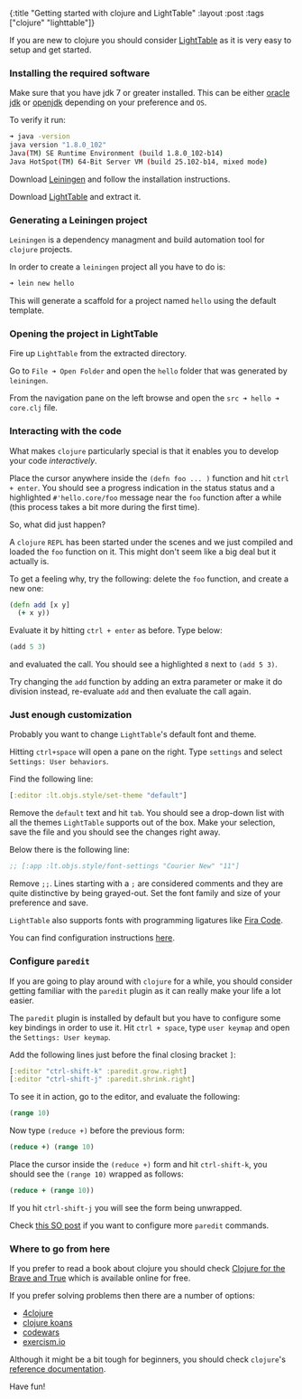 {:title "Getting started with clojure and LightTable"
 :layout :post
 :tags  ["clojure" "lighttable"]}

If you are new to clojure you should consider [LightTable][lighttable] as
it is very easy to setup and get started.


### Installing the required software

Make sure that you have jdk 7 or greater installed. This
can be either [oracle jdk][oraclejdk] or [openjdk][openjdk]
depending on your preference and `OS`.


To verify it run:

```sh
➜ java -version
java version "1.8.0_102"
Java(TM) SE Runtime Environment (build 1.8.0_102-b14)
Java HotSpot(TM) 64-Bit Server VM (build 25.102-b14, mixed mode)

```

Download [Leiningen][leiningen] and follow the installation instructions.

Download [LightTable][lighttable] and extract it.


### Generating a Leiningen project

`Leiningen` is a dependency managment and build automation tool
for `clojure` projects.

In order to create a `leiningen` project all you have to do is:

```sh
➜ lein new hello
```

This will generate a scaffold for a project named `hello` using the
default template.


### Opening the project in LightTable

Fire up `LightTable` from the extracted directory.

Go to `File ➜ Open Folder` and open the `hello` folder that was generated
by `leiningen`.

From the navigation pane on the left browse and open the `src ➜ hello ➜ core.clj` file.


### Interacting with the code


What makes `clojure` particularly special is that it enables you to develop
your code _interactively_.


Place the cursor anywhere inside the `(defn foo ... )` function and hit `ctrl + enter`.
You should see a progress indication in the status status and
a highlighted `#'hello.core/foo` message near the `foo` function
after a while (this process takes a bit more during the first time).

So, what did just happen?

A `clojure` `REPL` has been started under the scenes and we just compiled and loaded
the `foo` function on it. This might don't seem like a big deal but it actually is.

To get a feeling why, try the following: delete the `foo` function, and create a new one:

```clojure
(defn add [x y]
  (+ x y))
```

Evaluate it by hitting `ctrl + enter` as before. Type below:

```clojure
(add 5 3)
```

and evaluated the call. You should see a highlighted `8` next to `(add 5 3)`.

Try changing the `add` function by adding an extra parameter or make it do
division instead, re-evaluate `add` and then evaluate the call again.


### Just enough customization

Probably you want to change `LightTable`'s default font and theme.

Hitting `ctrl+space` will open a pane on the right. Type `settings` and
select `Settings: User behaviors`.

Find the following line:

```clojure
[:editor :lt.objs.style/set-theme "default"]
```

Remove the `default` text and hit `tab`. You should see a drop-down list
with all the themes `LightTable` supports out of the box. Make your selection,
save the file and you should see the changes right away.

Below there is the following line:

```clojure
;; [:app :lt.objs.style/font-settings "Courier New" "11"]
```

Remove `;;`. Lines starting with a `;` are considered comments and they
are quite distinctive by being grayed-out. Set the font family and size of
your preference and save.

`LightTable` also supports fonts with programming ligatures like [Fira Code][firacode].

You can find configuration instructions [here][firatable].


### Configure `paredit`

If you are going to play around with `clojure` for a while, you should consider getting familiar
with the `paredit` plugin as it can really make your life a lot easier.

The `paredit` plugin is installed by default but you have to configure some key
bindings in order to use it.
Hit `ctrl + space`, type `user keymap` and open the `Settings: User keymap`.

Add the following lines just before the final closing bracket `]`:

```clojure
[:editor "ctrl-shift-k" :paredit.grow.right]
[:editor "ctrl-shift-j" :paredit.shrink.right]
```

To see it in action, go to the editor, and evaluate the following:

```clojure
(range 10)
```

Now type `(reduce +)` before the previous form:
```clojure
(reduce +) (range 10)
```

Place the cursor inside the `(reduce +)` form and hit `ctrl-shift-k`, you should see
the `(range 10)` wrapped as follows:

```clojure
(reduce + (range 10))
```

If you hit `ctrl-shift-j` you will see the form being unwrapped.

Check [this SO post][lt-cheat-sheet-so] if you want to configure more `paredit` commands.

### Where to go from here

If you prefer to read a book about clojure you should check
[Clojure for the Brave and True][braveclojure] which is available online
for free.

If you prefer solving problems then there are a number of options:

* [4clojure][4clojure]
* [clojure koans][cljkoans]
* [codewars][codewars]
* [exercism.io][exercism]

Although it might be a bit tough for beginners, you should check `clojure`'s
[reference documentation][reference].

Have fun!

[oraclejdk]: http://www.oracle.com/technetwork/java/javase/downloads/index.html
[openjdk]: http://openjdk.java.net/
[leiningen]: http://leiningen.org/
[lighttable]: http://lighttable.com/
[lt-cheat-sheet-so]: http://stackoverflow.com/questions/22168195/i-cant-find-a-light-table-cheat-sheet
[firacode]: https://github.com/tonsky/FiraCode
[firatable]: https://github.com/tonsky/FiraCode/wiki/LightTable-instructions

[braveclojure]: http://www.braveclojure.com/clojure-for-the-brave-and-true/
[cljkoans]: http://clojurekoans.com/
[4clojure]: https://www.4clojure.com/
[codewars]: https://www.codewars.com/
[exercism]: http://exercism.io/
[reference]: http://clojure.org/reference/documentation
